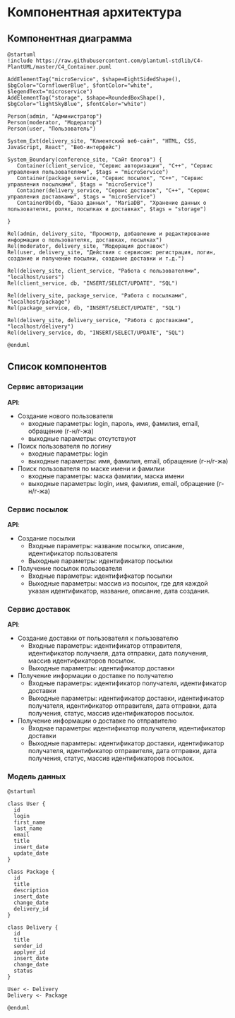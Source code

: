 # Компонентная архитектура
<!-- Состав и взаимосвязи компонентов системы между собой и внешними системами с указанием протоколов, ключевые технологии, используемые для реализации компонентов.
Диаграмма контейнеров C4 и текстовое описание. 
-->
## Компонентная диаграмма

```plantuml
@startuml
!include https://raw.githubusercontent.com/plantuml-stdlib/C4-PlantUML/master/C4_Container.puml

AddElementTag("microService", $shape=EightSidedShape(), $bgColor="CornflowerBlue", $fontColor="white", $legendText="microservice")
AddElementTag("storage", $shape=RoundedBoxShape(), $bgColor="lightSkyBlue", $fontColor="white")

Person(admin, "Администратор")
Person(moderator, "Модератор")
Person(user, "Пользователь")

System_Ext(delivery_site, "Клиентский веб-сайт", "HTML, CSS, JavaScript, React", "Веб-интерфейс")

System_Boundary(conference_site, "Сайт блогов") {
   Container(client_service, "Сервис авторизации", "C++", "Сервис управления пользователями", $tags = "microService")    
   Container(package_service, "Сервис посылок", "C++", "Сервис управления посылками", $tags = "microService") 
   Container(delivery_service, "Сервис доставок", "C++", "Сервис управления доставками", $tags = "microService")   
   ContainerDb(db, "База данных", "MariaDB", "Хранение данных о пользователях, ролях, посылках и доставках", $tags = "storage")
   
}

Rel(admin, delivery_site, "Просмотр, добавление и редактирование информации о пользователях, доставках, посылках")
Rel(moderator, delivery_site, "Модерация доставок")
Rel(user, delivery_site, "Действия с сервисом: регистрация, логин, создание и получение посылки, создание доставки и т.д.")

Rel(delivery_site, client_service, "Работа с пользователями", "localhost/users")
Rel(client_service, db, "INSERT/SELECT/UPDATE", "SQL")

Rel(delivery_site, package_service, "Работа с посылками", "localhost/package")
Rel(package_service, db, "INSERT/SELECT/UPDATE", "SQL")

Rel(delivery_site, delivery_service, "Работа с достваками", "localhost/delivery")
Rel(delivery_service, db, "INSERT/SELECT/UPDATE", "SQL")

@enduml
```
## Список компонентов  

### Сервис авторизации
**API**:
-	Создание нового пользователя
      - входные параметры: login, пароль, имя, фамилия, email, обращение (г-н/г-жа)
      - выходные параметры: отсутствуют
-	Поиск пользователя по логину
     - входные параметры:  login
     - выходные параметры: имя, фамилия, email, обращение (г-н/г-жа)
-	Поиск пользователя по маске имени и фамилии
     - входные параметры: маска фамилии, маска имени
     - выходные параметры: login, имя, фамилия, email, обращение (г-н/г-жа)

### Сервис посылок
**API**:
- Создание посылки
  - Входные параметры: название посылки, описание, идентификатор пользователя
  - Выходные параметры: идентификатор посылки
- Получение посылок пользователя
  - Входные параметры: идентифифкатор посылки
  - Выходные параметры: массив из посылок, где для каждой указан идентификатор, название, описание, дата создания.

### Сервис доставок
**API**:
- Создание доставки от пользователя к пользователю
  - Входные параметры: идентификатор отправителя, идентификатор получаеля, дата отправки, дата получения, массив идентификаторов посылок.
  - Выходные параметры: идентификатор доставки
- Получение информации о доставке по получателю  
  - Входные параметры: идентификатор получателя, идентификатор доставки
  - Выходные параметры: идентификатор доставки, идентификатор получателя, идентификатор отправителя, дата отправки, дата получения, статус, массив идентификаторов посылок.
- Получение информации о доставке по отправителю
  - Входнае параметры: идентификатор получателя, идентификатор доставки
  - Выходные парамтеры: идентификатор доставки, идентификатор получателя, идентификатор отправителя, дата отправки, дата получения, статус, массив идентификаторов посылок.


### Модель данных
```puml
@startuml

class User {
  id
  login
  first_name
  last_name
  email
  title
  insert_date
  update_date
}

class Package {
  id
  title
  description
  insert_date
  change_date
  delivery_id
}

class Delivery {
  id
  title
  sender_id
  applyer_id
  insert_date
  change_date
  status
}

User <- Delivery
Delivery <- Package

@enduml
```